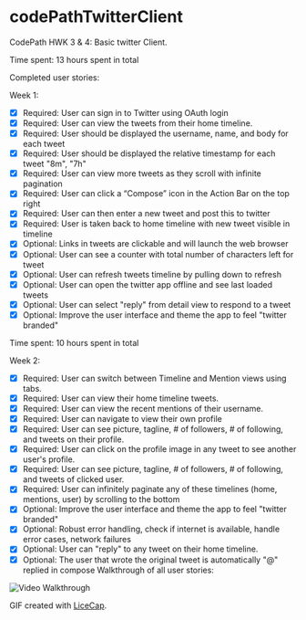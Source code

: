 # codePathTwitterClient
CodePath HWK 3 & 4: Basic twitter Client.

Time spent: 13 hours spent in total

Completed user stories:

Week 1:
 * [x] Required: User can sign in to Twitter using OAuth login
 * [x] Required: User can view the tweets from their home timeline.
 * [x] Required: User should be displayed the username, name, and body for each tweet
 * [x] Required: User should be displayed the relative timestamp for each tweet "8m", "7h"
 * [x] Required: User can view more tweets as they scroll with infinite pagination
 * [x] Required: User can click a “Compose” icon in the Action Bar on the top right
 * [x] Required: User can then enter a new tweet and post this to twitter
 * [x] Required: User is taken back to home timeline with new tweet visible in timeline
 * [x] Optional: Links in tweets are clickable and will launch the web browser
 * [x] Optional: User can see a counter with total number of characters left for tweet
 * [x] Optional: User can refresh tweets timeline by pulling down to refresh
 * [x] Optional: User can open the twitter app offline and see last loaded tweets
 * [x] Optional: User can select "reply" from detail view to respond to a tweet
 * [x] Optional: Improve the user interface and theme the app to feel "twitter branded"

Time spent: 10 hours spent in total

Week 2:
 * [x] Required: User can switch between Timeline and Mention views using tabs.
 * [x] Required: User can view their home timeline tweets.
 * [x] Required: User can view the recent mentions of their username.
 * [x] Required: User can navigate to view their own profile
 * [x] Required: User can see picture, tagline, # of followers, # of following, and tweets on their profile.
 * [x] Required: User can click on the profile image in any tweet to see another user's profile.
 * [x] Required: User can see picture, tagline, # of followers, # of following, and tweets of clicked user.
 * [x] Required: User can infinitely paginate any of these timelines (home, mentions, user) by scrolling to the bottom
 * [x] Optional: Improve the user interface and theme the app to feel "twitter branded"
 * [x] Optional: Robust error handling, check if internet is available, handle error cases, network failures
 * [x] Optional: User can "reply" to any tweet on their home timeline.  
 * [x] Optional: The user that wrote the original tweet is automatically "@" replied in compose
Walkthrough of all user stories:

![Video Walkthrough](https://github.com/koda0611/codePathTwitterClient/blob/master/mySimpleTweets2.gif)

GIF created with [LiceCap](http://www.cockos.com/licecap/).
